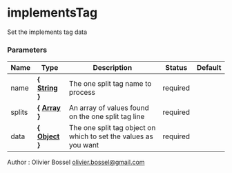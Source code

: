 # implementsTag

Set the implements tag data

### Parameters

| Name   | Type                                                                                                   | Description                                                     | Status   | Default |
| ------ | ------------------------------------------------------------------------------------------------------ | --------------------------------------------------------------- | -------- | ------- |
| name   | **{ [String](https://developer.mozilla.org/fr/docs/Web/JavaScript/Reference/Objets_globaux/String) }** | The one split tag name to process                               | required |
| splits | **{ [Array](https://developer.mozilla.org/fr/docs/Web/JavaScript/Reference/Objets_globaux/Array) }**   | An array of values found on the one split tag line              | required |
| data   | **{ [Object](https://developer.mozilla.org/fr/docs/Web/JavaScript/Reference/Objets_globaux/Object) }** | The one split tag object on which to set the values as you want | required |

Author : Olivier Bossel [olivier.bossel@gmail.com](mailto:olivier.bossel@gmail.com)
